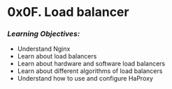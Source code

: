 # 0x0F. Load balancer

### _Learning Objectives:_

- Understand Nginx
- Learn about load balancers
- Learn about hardware and software load balancers
- Learn about different algorithms of load balancers
- Understand how to use and configure HaProxy

